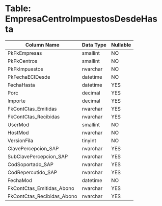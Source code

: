 # Table: EmpresaCentroImpuestosDesdeHasta

| Column Name | Data Type | Nullable |
|-------------|-----------|----------|
| PkFkEmpresas | smallint | NO |
| PkFkCentros | smallint | NO |
| PkFkImpuestos | nvarchar | NO |
| PkFechaECIDesde | datetime | NO |
| FechaHasta | datetime | YES |
| Porc | decimal | YES |
| Importe | decimal | YES |
| FkContCtas_Emitidas | nvarchar | YES |
| FkContCtas_Recibidas | nvarchar | YES |
| UserMod | smallint | NO |
| HostMod | nvarchar | NO |
| VersionFila | tinyint | NO |
| ClavePercepcion_SAP | nvarchar | YES |
| SubClavePercepcion_SAP | nvarchar | YES |
| CodSoportado_SAP | nvarchar | YES |
| CodRepercutido_SAP | nvarchar | YES |
| FechaMod | datetime | NO |
| FkContCtas_Emitidas_Abono | nvarchar | YES |
| FkContCtas_Recibidas_Abono | nvarchar | YES |
